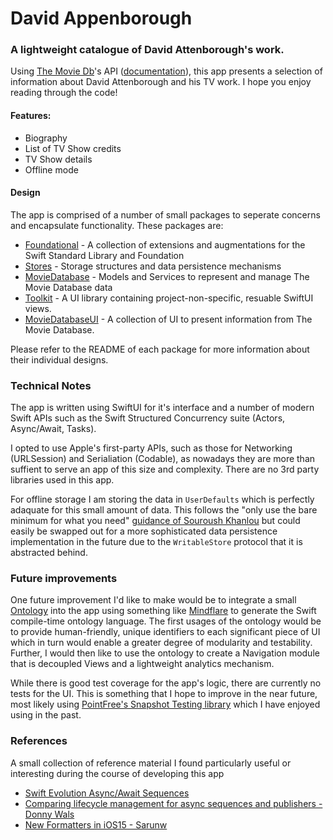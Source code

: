 # David Appenborough
### A lightweight catalogue of David Attenborough's work. 

Using [The Movie Db](https://www.themoviedb.org)'s API ([documentation](https://www.themoviedb.org/documentation/api)), this app presents a selection of information about David Attenborough and his TV work. I hope you enjoy reading through the code!

#### Features:
* Biography
* List of TV Show credits
* TV Show details
* Offline mode

#### Design
The app is comprised of a number of small packages to seperate concerns and encapsulate functionality. These packages are:
* [Foundational](https://github.com/NoahKnudsen/DavidAppenborough/tree/main/Packages/Foundational "Foundational") - A collection of extensions and augmentations for the Swift Standard Library and Foundation
* [Stores](https://github.com/NoahKnudsen/DavidAppenborough/tree/main/Packages/Stores) - Storage structures and data persistence mechanisms
* [MovieDatabase](https://github.com/NoahKnudsen/DavidAppenborough/tree/main/Packages/MovieDatabase) - Models and Services to represent and manage The Movie Database data
* [Toolkit](https://github.com/NoahKnudsen/DavidAppenborough/tree/main/Packages/Toolkit) - A UI library containing project-non-specific, resuable SwiftUI views. 
* [MovieDatabaseUI](https://github.com/NoahKnudsen/DavidAppenborough/tree/main/Packages/MovieDatabaseUI) - A collection of UI to present information from The Movie Database.  

Please refer to the README of each package for more information about their individual designs.

### Technical Notes

The app is written using SwiftUI for it's interface and a number of modern Swift APIs such as the Swift Structured Concurrency suite (Actors, Async/Await, Tasks).

I opted to use Apple's first-party APIs, such as those for Networking (URLSession) and Serialiation (Codable), as nowadays they are more than suffient to serve an app of this size and complexity. There are no 3rd party libraries used in this app.

For offline storage I am storing the data in `UserDefaults` which is perfectly adaquate for this small amount of data. This follows the "only use the bare minimum for what you need" [guidance of Souroush Khanlou](https://jeffreyfulton.ca/blog/2018/02/userdefaults-limitations-and-alternatives) but could easily be swapped out for a more sophisticated data persistence implementation in the future due to the `WritableStore` protocol that it is abstracted behind.

### Future improvements

One future improvement I'd like to make would be to integrate a small [Ontology](https://en.wikipedia.org/wiki/Ontology_(information_science)) into the app using something like [Mindflare](https://github.com/thousandyears/MindFlare) to generate the Swift compile-time ontology language. The first usages of the ontology would be to provide human-friendly, unique identifiers to each significant piece of UI which in turn would enable a greater degree of modularity and testability. Further, I would then like to use the ontology to create a Navigation module that is decoupled Views and a lightweight analytics mechanism. 

While there is good test coverage for the app's logic, there are currently no tests for the UI. This is something that I hope to improve in the near future, most likely using [PointFree's Snapshot Testing library](https://github.com/pointfreeco/swift-snapshot-testing) which I have enjoyed using in the past. 

### References

A small collection of reference material I found particularly useful or interesting during the course of developing this app
* [Swift Evolution Async/Await Sequences](https://github.com/apple/swift-evolution/blob/main/proposals/0298-asyncsequence.md)
* [Comparing lifecycle management for async sequences and publishers - Donny Wals](https://www.donnywals.com/comparing-lifecycle-management-for-async-sequences-and-publishers/)
* [New Formatters in iOS15 - Sarunw](https://sarunw.com/posts/new-formatters-in-ios15/)
